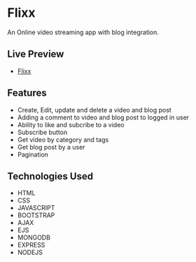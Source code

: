 # Flixx

An Online video streaming app with blog integration.

## Live Preview

- [Flixx](https://flixx-ew9t.onrender.com/)


## Features

- Create, Edit, update and delete a video and blog post
- Adding a comment to video and blog post to logged in user
- Ability to like and subcribe to a video
- Subscribe button
- Get video by category and tags
- Get blog post by a user
- Pagination

## Technologies Used

- HTML
- CSS
- JAVASCRIPT
- BOOTSTRAP
- AJAX
- EJS
- MONGODB
- EXPRESS
- NODEJS


